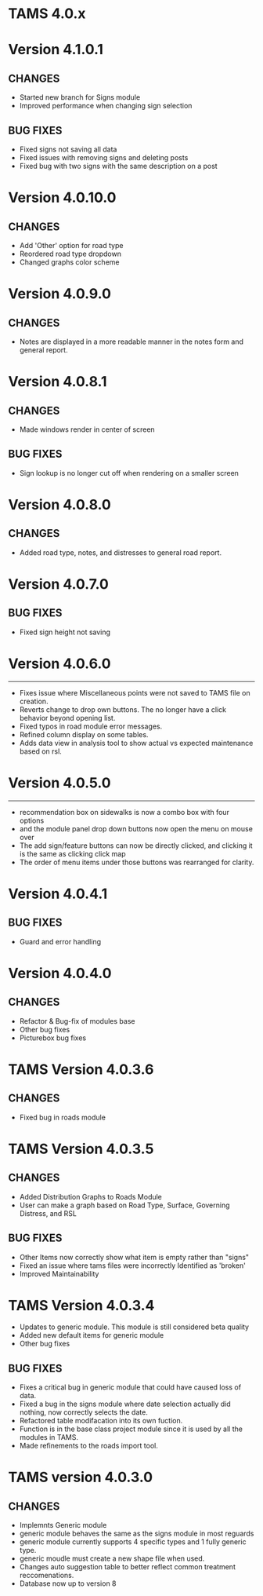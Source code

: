 # TAMS 4.0.x

# Version 4.1.0.1
CHANGES
----------------------------------------------------
* Started new branch for Signs module
* Improved performance when changing sign selection

BUG FIXES
----------------------------------------------------
* Fixed signs not saving all data
* Fixed issues with removing signs and deleting posts
* Fixed bug with two signs with the same description on a post

# Version 4.0.10.0
CHANGES
----------------------------------------------------
* Add 'Other' option for road type
* Reordered road type dropdown
* Changed graphs color scheme

# Version 4.0.9.0
CHANGES
----------------------------------------------------
* Notes are displayed in a more readable manner in the notes form and general report.

# Version 4.0.8.1
CHANGES
----------------------------------------------------
* Made windows render in center of screen

BUG FIXES
----------------------------------------------------
* Sign lookup is no longer cut off when rendering on a smaller screen

# Version 4.0.8.0
CHANGES
----------------------------------------------------
* Added road type, notes, and distresses to general road report.


# Version 4.0.7.0
BUG FIXES
----------------------------------------------------
* Fixed sign height not saving

# Version 4.0.6.0
----------------------------------------------------
* Fixes issue where Miscellaneous points were not saved to TAMS file on creation.
* Reverts change to drop own buttons. The no longer have a click behavior beyond opening list.
* Fixed typos in road module error messages.
* Refined column display on some tables.
* Adds data view in analysis tool to show actual vs expected maintenance based on rsl.

# Version 4.0.5.0
----------------------------------------------------
* recommendation box on sidewalks is now a combo box with four options
* and the module panel drop down buttons now open the menu on mouse over
* The add sign/feature buttons can now be directly clicked, and clicking it is the same as clicking click map
* The order of menu items under those buttons was rearranged for clarity.

# Version 4.0.4.1
BUG FIXES
----------------------------------------------------
* Guard and error handling

# Version 4.0.4.0
CHANGES
-----------------------------------------------------
* Refactor & Bug-fix of modules base
* Other bug fixes
* Picturebox bug fixes

# TAMS Version 4.0.3.6
CHANGES
------------------------------------------------------
* Fixed bug in roads module

# TAMS Version 4.0.3.5
CHANGES
------------------------------------------------------
* Added Distribution Graphs to Roads Module
* User can make a graph based on Road Type, Surface, Governing Distress, and RSL

BUG FIXES
-----------------------------------------------------
* Other Items now correctly show what item is empty rather than "signs"
* Fixed an issue where tams files were incorrectly Identified as 'broken'
* Improved Maintainability

# TAMS Version 4.0.3.4
* Updates to generic module.  This module is still considered beta quality
* Added new default items for generic module
* Other bug fixes

BUG FIXES
------------------------------------------------------
* Fixes a critical bug in generic module that could have caused loss of data.
* Fixed a bug in the signs module where date selection actually did nothing, now correctly selects the date.
* Refactored table modifacation into its own fuction.
* Function is in the base class project module since it is used by all the modules in TAMS.
* Made refinements to the roads import tool.

# TAMS version 4.0.3.0
CHANGES
------------------------------------------------------
* Implemnts Generic module
* generic module behaves the same as the signs module in most reguards
* generic module currently supports 4 specific types and 1 fully generic type.
* generic moudle must create a new shape file when used.
* Changes auto suggestion table to better reflect common treatment reccomenations.
* Database now up to version 8



